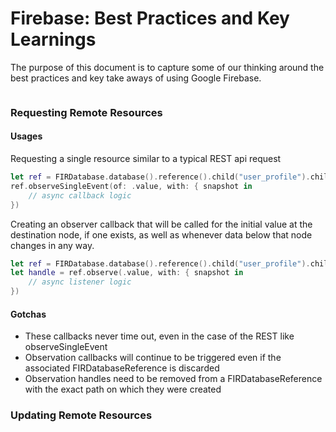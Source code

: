 # Firebase: Best Practices and Key Learnings

The purpose of this document is to capture some of our thinking around the best practices and key take aways of using Google Firebase.

```swift
```


### Requesting Remote Resources

#### Usages

Requesting a single resource similar to a typical REST api request

```swift
let ref = FIRDatabase.database().reference().child("user_profile").child(userIdentifier)
ref.observeSingleEvent(of: .value, with: { snapshot in
    // async callback logic
})
```

Creating an observer callback that will be called for the initial value at the destination node, if one exists, as well as whenever data below that node changes in any way.

```swift
let ref = FIRDatabase.database().reference().child("user_profile").child(userIdentifier)
let handle = ref.observe(.value, with: { snapshot in
    // async listener logic
})
```

#### Gotchas

* These callbacks never time out, even in the case of the REST like observeSingleEvent
* Observation callbacks will continue to be triggered even if the associated FIRDatabaseReference is discarded
* Observation handles need to be removed from a FIRDatabaseReference with the exact path on which they were created

### Updating Remote Resources
